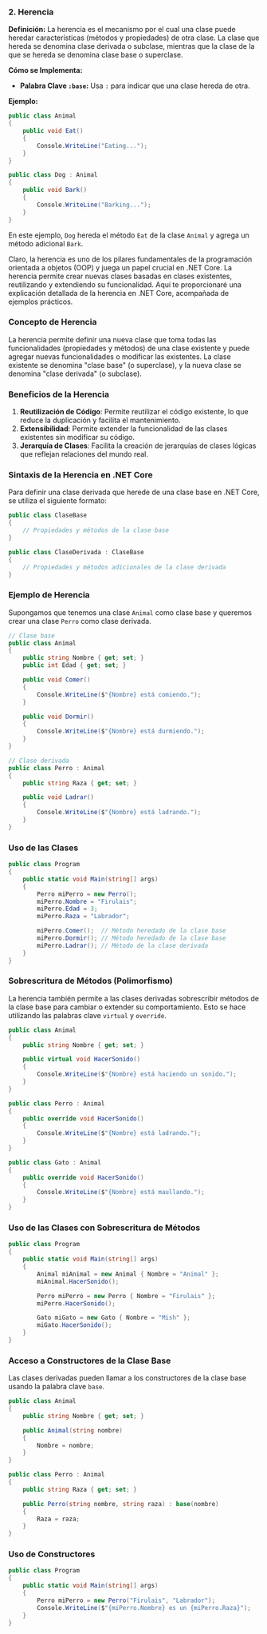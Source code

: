 ### **2. Herencia**

**Definición:**
La herencia es el mecanismo por el cual una clase puede heredar características (métodos y propiedades) de otra clase. La clase que hereda se denomina clase derivada o subclase, mientras que la clase de la que se hereda se denomina clase base o superclase.

**Cómo se Implementa:**

- **Palabra Clave `:base`:** Usa `:` para indicar que una clase hereda de otra.

**Ejemplo:**

```csharp
public class Animal
{
    public void Eat()
    {
        Console.WriteLine("Eating...");
    }
}

public class Dog : Animal
{
    public void Bark()
    {
        Console.WriteLine("Barking...");
    }
}
```

En este ejemplo, `Dog` hereda el método `Eat` de la clase `Animal` y agrega un método adicional `Bark`.

Claro, la herencia es uno de los pilares fundamentales de la programación orientada a objetos (OOP) y juega un papel crucial en .NET Core. La herencia permite crear nuevas clases basadas en clases existentes, reutilizando y extendiendo su funcionalidad. Aquí te proporcionaré una explicación detallada de la herencia en .NET Core, acompañada de ejemplos prácticos.

### Concepto de Herencia

La herencia permite definir una nueva clase que toma todas las funcionalidades (propiedades y métodos) de una clase existente y puede agregar nuevas funcionalidades o modificar las existentes. La clase existente se denomina "clase base" (o superclase), y la nueva clase se denomina "clase derivada" (o subclase).

### Beneficios de la Herencia

1. **Reutilización de Código**: Permite reutilizar el código existente, lo que reduce la duplicación y facilita el mantenimiento.
2. **Extensibilidad**: Permite extender la funcionalidad de las clases existentes sin modificar su código.
3. **Jerarquía de Clases**: Facilita la creación de jerarquías de clases lógicas que reflejan relaciones del mundo real.

### Sintaxis de la Herencia en .NET Core

Para definir una clase derivada que herede de una clase base en .NET Core, se utiliza el siguiente formato:

```csharp
public class ClaseBase
{
    // Propiedades y métodos de la clase base
}

public class ClaseDerivada : ClaseBase
{
    // Propiedades y métodos adicionales de la clase derivada
}
```

### Ejemplo de Herencia

Supongamos que tenemos una clase `Animal` como clase base y queremos crear una clase `Perro` como clase derivada.

```csharp
// Clase base
public class Animal
{
    public string Nombre { get; set; }
    public int Edad { get; set; }

    public void Comer()
    {
        Console.WriteLine($"{Nombre} está comiendo.");
    }

    public void Dormir()
    {
        Console.WriteLine($"{Nombre} está durmiendo.");
    }
}

// Clase derivada
public class Perro : Animal
{
    public string Raza { get; set; }

    public void Ladrar()
    {
        Console.WriteLine($"{Nombre} está ladrando.");
    }
}
```

### Uso de las Clases

```csharp
public class Program
{
    public static void Main(string[] args)
    {
        Perro miPerro = new Perro();
        miPerro.Nombre = "Firulais";
        miPerro.Edad = 3;
        miPerro.Raza = "Labrador";

        miPerro.Comer();  // Método heredado de la clase base
        miPerro.Dormir(); // Método heredado de la clase base
        miPerro.Ladrar(); // Método de la clase derivada
    }
}
```

### Sobrescritura de Métodos (Polimorfismo)

La herencia también permite a las clases derivadas sobrescribir métodos de la clase base para cambiar o extender su comportamiento. Esto se hace utilizando las palabras clave `virtual` y `override`.

```csharp
public class Animal
{
    public string Nombre { get; set; }

    public virtual void HacerSonido()
    {
        Console.WriteLine($"{Nombre} está haciendo un sonido.");
    }
}

public class Perro : Animal
{
    public override void HacerSonido()
    {
        Console.WriteLine($"{Nombre} está ladrando.");
    }
}

public class Gato : Animal
{
    public override void HacerSonido()
    {
        Console.WriteLine($"{Nombre} está maullando.");
    }
}
```

### Uso de las Clases con Sobrescritura de Métodos

```csharp
public class Program
{
    public static void Main(string[] args)
    {
        Animal miAnimal = new Animal { Nombre = "Animal" };
        miAnimal.HacerSonido();

        Perro miPerro = new Perro { Nombre = "Firulais" };
        miPerro.HacerSonido();

        Gato miGato = new Gato { Nombre = "Mish" };
        miGato.HacerSonido();
    }
}
```

### Acceso a Constructores de la Clase Base

Las clases derivadas pueden llamar a los constructores de la clase base usando la palabra clave `base`.

```csharp
public class Animal
{
    public string Nombre { get; set; }

    public Animal(string nombre)
    {
        Nombre = nombre;
    }
}

public class Perro : Animal
{
    public string Raza { get; set; }

    public Perro(string nombre, string raza) : base(nombre)
    {
        Raza = raza;
    }
}
```

### Uso de Constructores

```csharp
public class Program
{
    public static void Main(string[] args)
    {
        Perro miPerro = new Perro("Firulais", "Labrador");
        Console.WriteLine($"{miPerro.Nombre} es un {miPerro.Raza}");
    }
}
```

